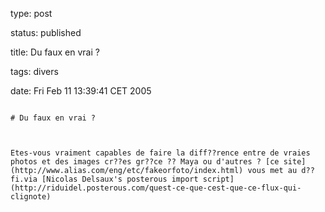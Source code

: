 type: post
status: published
title: Du faux en vrai ?
tags: divers
date: Fri Feb 11 13:39:41 CET 2005
~~~~~~
# Du faux en vrai ?

Etes-vous vraiment capables de faire la diff??rence entre de vraies photos et des images cr??es gr??ce ?? Maya ou d'autres ? [ce site](http://www.alias.com/eng/etc/fakeorfoto/index.html) vous met au d??fi.via [Nicolas Delsaux's posterous import script](http://riduidel.posterous.com/quest-ce-que-cest-que-ce-flux-qui-clignote)